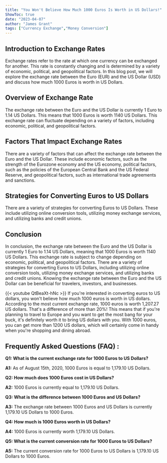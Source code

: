 ```yaml
---
title: "You Won't Believe How Much 1000 Euros Is Worth in US Dollars!"
ShowToc: true 
date: "2023-04-07"
author: "James Grant" 
tags: ["Currency Exchange","Money Conversion"]
---
```

## Introduction to Exchange Rates

Exchange rates refer to the rate at which one currency can be exchanged for another. This rate is constantly changing and is determined by a variety of economic, political, and geopolitical factors. In this blog post, we will explore the exchange rate between the Euro (EUR) and the US Dollar (USD) and discuss how much 1000 Euros is worth in US Dollars.

## Overview of Exchange Rate

The exchange rate between the Euro and the US Dollar is currently 1 Euro to 1.14 US Dollars. This means that 1000 Euros is worth 1140 US Dollars. This exchange rate can fluctuate depending on a variety of factors, including economic, political, and geopolitical factors.

## Factors That Impact Exchange Rates

There are a variety of factors that can affect the exchange rate between the Euro and the US Dollar. These include economic factors, such as the strength of the Eurozone economy and the US economy, political factors, such as the policies of the European Central Bank and the US Federal Reserve, and geopolitical factors, such as international trade agreements and sanctions.

## Strategies for Converting Euros to US Dollars

There are a variety of strategies for converting Euros to US Dollars. These include utilizing online conversion tools, utilizing money exchange services, and utilizing banks and credit unions.

## Conclusion

In conclusion, the exchange rate between the Euro and the US Dollar is currently 1 Euro to 1.14 US Dollars, meaning that 1000 Euros is worth 1140 US Dollars. This exchange rate is subject to change depending on economic, political, and geopolitical factors. There are a variety of strategies for converting Euros to US Dollars, including utilizing online conversion tools, utilizing money exchange services, and utilizing banks and credit unions. Knowing the exchange rate between the Euro and the US Dollar can be beneficial for travelers, investors, and businesses.

{{< youtube QtBeaXt-hNc >}} 
If you're interested in converting euros to US dollars, you won't believe how much 1000 euros is worth in US dollars. According to the most current exchange rate, 1000 euros is worth 1,207.27 US dollars. That's a difference of more than 20%! This means that if you're planning to travel to Europe and you want to get the most bang for your buck, it's definitely worth it to bring US dollars with you. With 1000 euros, you can get more than 1200 US dollars, which will certainly come in handy when you're shopping and dining abroad.

## Frequently Asked Questions (FAQ) :
**Q1: What is the current exchange rate for 1000 Euros to US Dollars?**

**A1:** As of August 15th, 2020, 1000 Euros is equal to 1,179.10 US Dollars.

**Q2: How much does 1000 Euros cost in US Dollars?**

**A2:** 1000 Euros is currently equal to 1,179.10 US Dollars.

**Q3: What is the difference between 1000 Euros and US Dollars?**

**A3:** The exchange rate between 1000 Euros and US Dollars is currently 1,179.10 US Dollars to 1000 Euros.

**Q4: How much is 1000 Euros worth in US Dollars?**

**A4:** 1000 Euros is currently worth 1,179.10 US Dollars.

**Q5: What is the current conversion rate for 1000 Euros to US Dollars?**

**A5:** The current conversion rate for 1000 Euros to US Dollars is 1,179.10 US Dollars to 1000 Euros.





